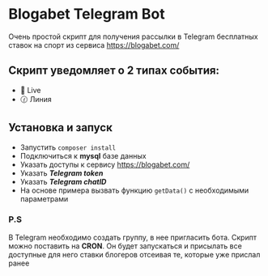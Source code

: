 # Blogabet Telegram Bot
Очень простой скрипт для получения рассылки в Telegram бесплатных ставок на спорт из сервиса https://blogabet.com/ 

## Скрипт уведомляет о 2 типах события:
- 🔴 Live
- 🕜 Линия

## Установка и запуск
- Запустить ```composer install```
- Подключиться к **mysql** базе данных
- Указать доступы к сервису https://blogabet.com/
- Указать ***Telegram token***
- Указать ***Telegram chatID***
- На основе примера вызвать функцию ```getData()``` c необходимыми параметрами


### P.S 
В Telegram необходимо создать группу, в нее пригласить бота. Скрипт можно поставить на **CRON**. Он будет запускаться и присылать все доступные для него ставки блогеров отсеивая те, которые уже прислал ранее